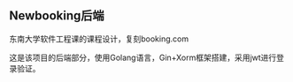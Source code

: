 ## Newbooking后端
东南大学软件工程课的课程设计，复刻<a>booking.com</a>

这是该项目的后端部分，使用Golang语言，Gin+Xorm框架搭建，采用jwt进行登录验证。
